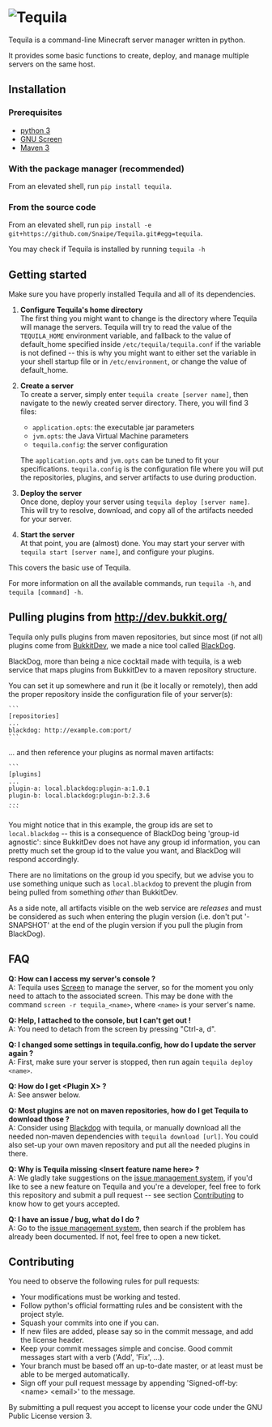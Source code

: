 ![Tequila][logo]
================

Tequila is a command-line Minecraft server manager written in python.

It provides some basic functions to create, deploy, and manage multiple servers on the same host.

## Installation

### Prerequisites

* [python 3][python]
* [GNU Screen][screen]
* [Maven 3][maven]

### With the package manager (recommended)

From an elevated shell, run `pip install tequila`.

### From the source code

From an elevated shell, run `pip install -e git+https://github.com/Snaipe/Tequila.git#egg=tequila`.

You may check if Tequila is installed by running `tequila -h`

## Getting started

Make sure you have properly installed Tequila and all of its dependencies.

1. **Configure Tequila's home directory**  
    The first thing you might want to change is the directory where Tequila will manage the servers. 
    Tequila will try to read the value of the `TEQUILA_HOME` environment variable, and fallback to the value of default_home
    specified inside `/etc/tequila/tequila.conf` if the variable is not defined -- this is why you might want to either set 
    the variable in your shell startup file or in `/etc/environment`, or change the value of default_home.

2. **Create a server**  
    To create a server, simply enter `tequila create [server name]`, then navigate to the newly created server directory.
    There, you will find 3 files:
    * `application.opts`: the executable jar parameters
    * `jvm.opts`: the Java Virtual Machine parameters
    * `tequila.config`: the server configuration
    
    The `application.opts` and `jvm.opts` can be tuned to fit your specifications.
    `tequila.config` is the configuration file where you will put the repositories, plugins, and server artifacts to use
    during production.
    
3. **Deploy the server**  
    Once done, deploy your server using `tequila deploy [server name]`. This will try to resolve, download, and copy all of
    the artifacts needed for your server.

5. **Start the server**  
    At that point, you are (almost) done. You may start your server with `tequila start [server name]`, and configure your plugins.

This covers the basic use of Tequila.

For more information on all the available commands, run `tequila -h`, and `tequila [command] -h`.

## Pulling plugins from http://dev.bukkit.org/

Tequila only pulls plugins from maven repositories, but since most (if not all) plugins come from [BukkitDev][bukkitdev],
we made a nice tool called [BlackDog][blackdog].

BlackDog, more than being a nice cocktail made with tequila, is a web service that maps plugins from BukkitDev to a
maven repository structure.

You can set it up somewhere and run it (be it locally or remotely), then add the proper repository inside the configuration
file of your server(s):

    ```
    [repositories]
    ...
    blackdog: http://example.com:port/
    ```
    
... and then reference your plugins as normal maven artifacts:

    ```
    [plugins]
    ...
    plugin-a: local.blackdog:plugin-a:1.0.1
    plugin-b: local.blackdog:plugin-b:2.3.6
    ...
    ```

You might notice that in this example, the group ids are set to `local.blackdog` -- this is a consequence of BlackDog
being 'group-id agnostic': since BukkitDev does not have any group id information, you can pretty much set the group id
to the value you want, and BlackDog will respond accordingly.

There are no limitations on the group id you specify, but we advise you to use something unique such as `local.blackdog`
to prevent the plugin from being pulled from something *other* than BukkitDev.

As a side note, all artifacts visible on the web service are *releases* and must be considered as such when entering
the plugin version (i.e. don't put '-SNAPSHOT' at the end of the plugin version if you pull the plugin from BlackDog).

## FAQ

**Q: How can I access my server's console ?**  
A: Tequila uses [Screen][screen] to manage the server, so for the moment you only need to attach to the associated screen.
This may be done with the command `screen -r tequila_<name>`, where `<name>` is your server's name.

**Q: Help, I attached to the console, but I can't get out !**  
A: You need to detach from the screen by pressing "Ctrl-a, d".

**Q: I changed some settings in tequila.config, how do I update the server again ?**  
A: First, make sure your server is stopped, then run again `tequila deploy <name>`.

**Q: How do I get \<Plugin X\> ?**  
A: See answer below.

**Q: Most plugins are not on maven repositories, how do I get Tequila to download those ?**  
A: Consider using [Blackdog][blackdog] with tequila, or manually download all the needed non-maven dependencies with
`tequila download [url]`. You could also set-up your own maven repository and put all the needed plugins in there.

**Q: Why is Tequila missing \<Insert feature name here\> ?**  
A: We gladly take suggestions on the [issue management system][issues], if you'd like to see a new feature on Tequila
and you're a developer, feel free to fork this repository and submit a pull request -- see section [Contributing](#contributing)
to know how to get yours accepted.

**Q: I have an issue / bug, what do I do ?**  
A: Go to the [issue management system][issues], then search if the problem has already been documented. If not, feel free to open a new ticket.

## Contributing

You need to observe the following rules for pull requests:

* Your modifications must be working and tested.
* Follow python's official formatting rules and be consistent with the project style.
* Squash your commits into one if you can.
* If new files are added, please say so in the commit message, and add the license header.
* Keep your commit messages simple and concise. Good commit messages start with a verb ('Add', 'Fix', ...).
* Your branch must be based off an up-to-date master, or at least must be able to be merged automatically.
* Sign off your pull request message by appending 'Signed-off-by: \<name\> \<email\>' to the message.

By submitting a pull request you accept to license your code under the GNU Public License version 3.

[logo]: ../graphics/logo.png?raw=true
[python]: https://www.python.org/
[screen]: http://www.gnu.org/software/screen/
[maven]: http://maven.apache.org/
[bukkitdev]: http://dev.bukkit.org/bukkit-plugins/
[blackdog]: http://github.com/Snaipe/BlackDog.git
[issues]: https://github.com/Snaipe/Tequila/issues